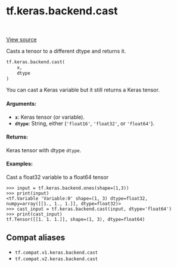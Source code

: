 <div itemscope itemtype="http://developers.google.com/ReferenceObject">
<meta itemprop="name" content="tf.keras.backend.cast" />
<meta itemprop="path" content="Stable" />
</div>

# tf.keras.backend.cast

<!-- Insert buttons and diff -->

<table class="tfo-notebook-buttons tfo-api" align="left">
</table>

<a target="_blank" href="/code/stable/tensorflow/python/keras/backend.py">View source</a>



Casts a tensor to a different dtype and returns it.

``` python
tf.keras.backend.cast(
    x,
    dtype
)
```



<!-- Placeholder for "Used in" -->

You can cast a Keras variable but it still returns a Keras tensor.

#### Arguments:


* <b>`x`</b>: Keras tensor (or variable).
* <b>`dtype`</b>: String, either (`'float16'`, `'float32'`, or `'float64'`).


#### Returns:

Keras tensor with dtype `dtype`.



#### Examples:

Cast a float32 variable to a float64 tensor


```
>>> input = tf.keras.backend.ones(shape=(1,3))
>>> print(input)
<tf.Variable 'Variable:0' shape=(1, 3) dtype=float32,
numpy=array([[1., 1., 1.]], dtype=float32)>
>>> cast_input = tf.keras.backend.cast(input, dtype='float64')
>>> print(cast_input)
tf.Tensor([[1. 1. 1.]], shape=(1, 3), dtype=float64)
```

## Compat aliases

* `tf.compat.v1.keras.backend.cast`
* `tf.compat.v2.keras.backend.cast`

